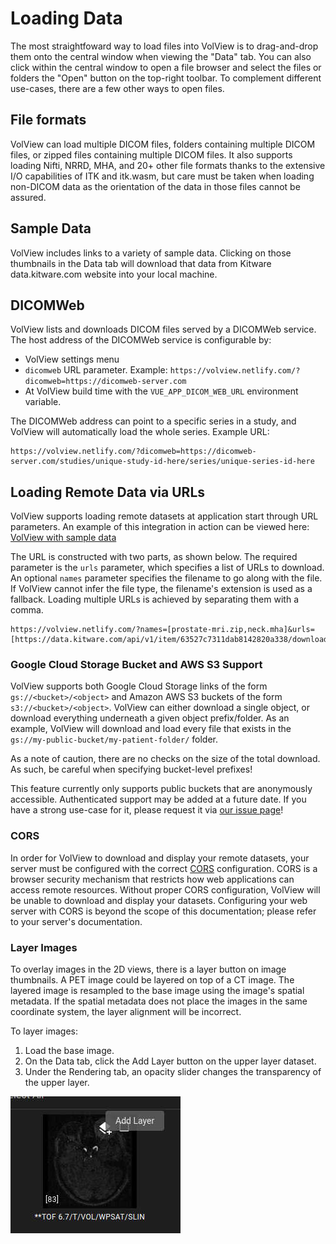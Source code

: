 # Loading Data

The most straightfoward way to load files into VolView is to drag-and-drop them onto the central window when viewing the "Data" tab. You can also click within the central window to open a file browser and select the files or folders the "Open" button on the top-right toolbar. To complement different use-cases, there are a few other ways to open files.

## File formats

VolView can load multiple DICOM files, folders containing multiple DICOM files, or zipped files containing multiple DICOM files. It also supports loading Nifti, NRRD, MHA, and 20+ other file formats thanks to the extensive I/O capabilities of ITK and itk.wasm, but care must be taken when loading non-DICOM data as the orientation of the data in those files cannot be assured.

## Sample Data

VolView includes links to a variety of sample data. Clicking on those thumbnails in the Data tab will download that data from Kitware data.kitware.com website into your local machine.

## DICOMWeb

VolView lists and downloads DICOM files served by a DICOMWeb service. The host address of the DICOMWeb service is configurable by:

- VolView settings menu
- `dicomweb` URL parameter. Example: `https://volview.netlify.com/?dicomweb=https://dicomweb-server.com`
- At VolView build time with the `VUE_APP_DICOM_WEB_URL` environment variable.

The DICOMWeb address can point to a specific series in a study, and VolView will
automatically load the whole series. Example URL:

```
https://volview.netlify.com/?dicomweb=https://dicomweb-server.com/studies/unique-study-id-here/series/unique-series-id-here
```

## Loading Remote Data via URLs

VolView supports loading remote datasets at application start through URL parameters. An example of this integration in action can be viewed here: [VolView with sample data](https://volview.netlify.com/?names=[prostate-mri.zip,neck.mha]&urls=[https://data.kitware.com/api/v1/item/63527c7311dab8142820a338/download,https://data.kitware.com/api/v1/item/620db4b84acac99f42e75420/download])

The URL is constructed with two parts, as shown below. The required parameter is the `urls` parameter, which specifies a list of URLs to download. An optional `names` parameter specifies the filename to go along with the file. If VolView cannot infer the file type, the filename's extension is used as a fallback. Loading multiple URLs is achieved by separating them with a comma.

```
https://volview.netlify.com/?names=[prostate-mri.zip,neck.mha]&urls=[https://data.kitware.com/api/v1/item/63527c7311dab8142820a338/download,https://data.kitware.com/api/v1/item/620db4b84acac99f42e75420/download]
```

### Google Cloud Storage Bucket and AWS S3 Support

VolView supports both Google Cloud Storage links of the form
`gs://<bucket>/<object>` and Amazon AWS S3 buckets of the form
`s3://<bucket>/<object>`. VolView can either download a single object, or
download everything underneath a given object prefix/folder. As an example,
VolView will download and load every file that exists in the
`gs://my-public-bucket/my-patient-folder/` folder.

As a note of caution, there are no checks on the size of the total download. As
such, be careful when specifying bucket-level prefixes!

This feature currently only supports public buckets that are anonymously
accessible. Authenticated support may be added at a future date. If you have a
strong use-case for it, please request it via [our issue
page](https://github.com/Kitware/VolView/issues)!

### CORS

In order for VolView to download and display your remote datasets, your server must be configured with the correct [CORS](https://developer.mozilla.org/en-US/docs/Web/HTTP/CORS) configuration. CORS is a browser security mechanism that restricts how web applications can access remote resources. Without proper CORS configuration, VolView will be unable to download and display your datasets. Configuring your web server with CORS is beyond the scope of this documentation; please refer to your server's documentation.

### Layer Images

To overlay images in the 2D views, there is a layer button on image thumbnails. A PET image could be layered on top of a CT image. The layered image is resampled to the base image using the image's spatial metadata. If the spatial metadata does not place the images in the same coordinate system, the layer alignment will be incorrect.

To layer images:

1. Load the base image.
1. On the Data tab, click the Add Layer button on the upper layer dataset.
1. Under the Rendering tab, an opacity slider changes the transparency of the upper layer.

![Add Layer](../images/add-layer.jpg)
